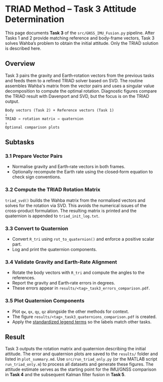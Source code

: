 # TRIAD Method – Task 3 Attitude Determination

This page documents **Task 3** of the `src/GNSS_IMU_Fusion.py` pipeline. After Tasks 1 and 2 provide matching reference and body-frame vectors, Task 3 solves Wahba’s problem to obtain the initial attitude. Only the TRIAD solution is described here.

## Overview

Task 3 pairs the gravity and Earth‑rotation vectors from the previous tasks and feeds them to a refined TRIAD solver based on SVD. The routine assembles Wahba's matrix from the vector pairs and uses a singular value decomposition to compute the optimal rotation. Diagnostic figures compare the TRIAD result with Davenport and SVD, but the focus is on the TRIAD output.

```
Body vectors (Task 2) + Reference vectors (Task 1)
↓
TRIAD → rotation matrix → quaternion
↓
Optional comparison plots
```

## Subtasks

### 3.1 Prepare Vector Pairs
- Normalise gravity and Earth‑rate vectors in both frames.
- Optionally recompute the Earth rate using the closed‑form equation to check sign conventions.

### 3.2 Compute the TRIAD Rotation Matrix
`triad_svd()` builds the Wahba matrix from the normalised vectors and
solves for the rotation via SVD. This avoids the numerical issues of
the cross-product formulation. The resulting matrix is printed and the
quaternion is appended to `triad_init_log.txt`.

### 3.3 Convert to Quaternion
- Convert `R_tri` using `rot_to_quaternion()` and enforce a positive scalar part.
- Log and print the quaternion components.

### 3.4 Validate Gravity and Earth‑Rate Alignment
- Rotate the body vectors with `R_tri` and compute the angles to the references.
- Report the gravity and Earth‑rate errors in degrees.
- These errors appear in `results/<tag>_task3_errors_comparison.pdf`.

### 3.5 Plot Quaternion Components
- Plot `qw`, `qx`, `qy`, `qz` alongside the other methods for context.
- The figure `results/<tag>_task3_quaternions_comparison.pdf` is created.
- Apply the [standardized legend terms](PlottingChecklist.md#standardized-legend-terms) so the labels match other tasks.

## Result

Task 3 outputs the rotation matrix and quaternion describing the initial attitude. The error and quaternion plots are saved to the `results/` folder and listed in `plot_summary.md`. Use `src/run_triad_only.py` (or the MATLAB script `run_triad_only.m`) to process all datasets and generate these figures. The attitude estimate serves as the starting point for the IMU/GNSS comparison in **Task 4** and the subsequent Kalman filter fusion in **Task 5**.
